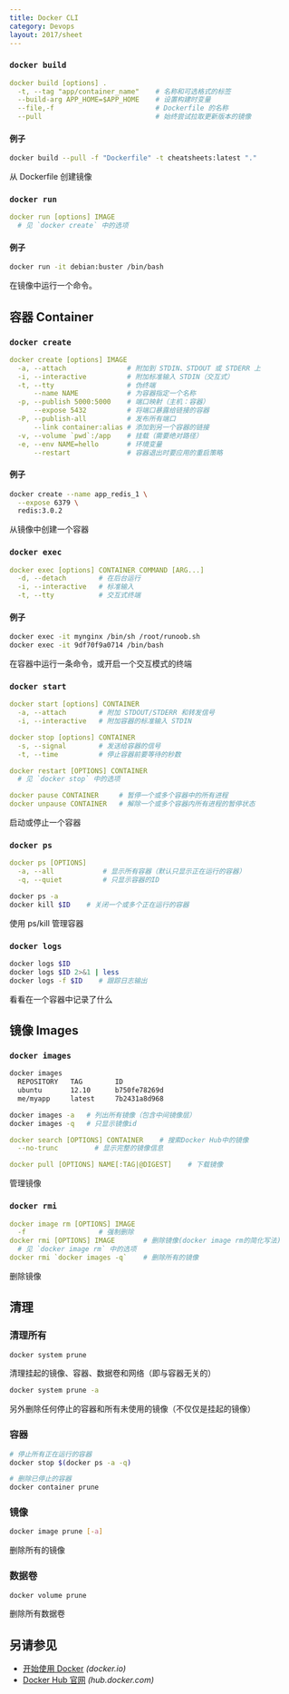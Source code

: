 ```yaml
---
title: Docker CLI
category: Devops
layout: 2017/sheet
---
```



### `docker build`

```yml
docker build [options] .
  -t, --tag "app/container_name"    # 名称和可选格式的标签
  --build-arg APP_HOME=$APP_HOME    # 设置构建时变量
  --file,-f                         # Dockerfile 的名称
  --pull                            # 始终尝试拉取更新版本的镜像
```

#### 例子

```sh
docker build --pull -f "Dockerfile" -t cheatsheets:latest "." 
```

从 Dockerfile 创建镜像

### `docker run`

```yml
docker run [options] IMAGE
  # 见 `docker create` 中的选项
```

#### 例子

```sh
docker run -it debian:buster /bin/bash
```

在镜像中运行一个命令。

## 容器 Container

### `docker create`

```yml
docker create [options] IMAGE
  -a, --attach               # 附加到 STDIN、STDOUT 或 STDERR 上
  -i, --interactive          # 附加标准输入 STDIN（交互式）
  -t, --tty                  # 伪终端
      --name NAME            # 为容器指定一个名称
  -p, --publish 5000:5000    # 端口映射（主机：容器）
      --expose 5432          # 将端口暴露给链接的容器
  -P, --publish-all          # 发布所有端口
      --link container:alias # 添加到另一个容器的链接
  -v, --volume `pwd`:/app    # 挂载（需要绝对路径）
  -e, --env NAME=hello       # 环境变量
      --restart              # 容器退出时要应用的重启策略
```

#### 例子

```sh
docker create --name app_redis_1 \
  --expose 6379 \
  redis:3.0.2
```

从镜像中创建一个容器

### `docker exec`

```yml
docker exec [options] CONTAINER COMMAND [ARG...]
  -d, --detach        # 在后台运行
  -i, --interactive   # 标准输入
  -t, --tty           # 交互式终端
```

#### 例子

```sh
docker exec -it mynginx /bin/sh /root/runoob.sh
docker exec -it 9df70f9a0714 /bin/bash
```

在容器中运行一条命令，或开启一个交互模式的终端


### `docker start`

```yml
docker start [options] CONTAINER
  -a, --attach        # 附加 STDOUT/STDERR 和转发信号
  -i, --interactive   # 附加容器的标准输入 STDIN

docker stop [options] CONTAINER
  -s, --signal        # 发送给容器的信号
  -t, --time          # 停止容器前要等待的秒数

docker restart [OPTIONS] CONTAINER
  # 见 `docker stop` 中的选项

docker pause CONTAINER     # 暂停一个或多个容器中的所有进程
docker unpause CONTAINER   # 解除一个或多个容器内所有进程的暂停状态
```

启动或停止一个容器


### `docker ps`

```yml
docker ps [OPTIONS]
  -a, --all            # 显示所有容器（默认只显示正在运行的容器）
  -q, --quiet          # 只显示容器的ID
```

```sh
docker ps -a
docker kill $ID    # 关闭一个或多个正在运行的容器
```

使用 ps/kill 管理容器

### `docker logs`

```sh
docker logs $ID
docker logs $ID 2>&1 | less
docker logs -f $ID    # 跟踪日志输出
```

看看在一个容器中记录了什么

## 镜像 Images

### `docker images`

```sh
docker images
  REPOSITORY   TAG        ID
  ubuntu       12.10      b750fe78269d
  me/myapp     latest     7b2431a8d968
```

```sh
docker images -a   # 列出所有镜像（包含中间镜像层）
docker images -q   # 只显示镜像id
```

```yml
docker search [OPTIONS] CONTAINER    # 搜索Docker Hub中的镜像
  --no-trunc         # 显示完整的镜像信息
```

```yml
docker pull [OPTIONS] NAME[:TAG|@DIGEST]    # 下载镜像
```

管理镜像

### `docker rmi`

```yml
docker image rm [OPTIONS] IMAGE
  -f                  # 强制删除    
docker rmi [OPTIONS] IMAGE       # 删除镜像(docker image rm的简化写法)
  # 见 `docker image rm` 中的选项
docker rmi `docker images -q`    # 删除所有的镜像
```

删除镜像

## 清理

### 清理所有

```sh
docker system prune
```

清理挂起的镜像、容器、数据卷和网络（即与容器无关的）

```sh
docker system prune -a
```

另外删除任何停止的容器和所有未使用的镜像（不仅仅是挂起的镜像）

### 容器

```sh
# 停止所有正在运行的容器
docker stop $(docker ps -a -q)

# 删除已停止的容器
docker container prune
```

### 镜像

```sh
docker image prune [-a]
```

删除所有的镜像

### 数据卷

```sh
docker volume prune
```

删除所有数据卷

## 另请参见

* [开始使用 Docker](https://www.docker.com/get-started/) _(docker.io)_
* [Docker Hub 官网](https://hub.docker.com/) _(hub.docker.com)_
